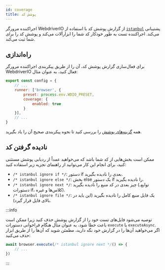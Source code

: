 ```yaml
---
id: coverage
title: پوشش کد
---
```


اجراکننده مرورگر WebdriverIO از گزارش پوشش کد با استفاده از [`istanbul`](https://istanbul.js.org/) پشتیبانی می‌کند. اجراکننده تست به طور خودکار کد شما را ابزارآلات می‌کند و پوشش کد را برای شما ثبت می‌کند.

## راه‌اندازی

برای فعال‌سازی گزارش پوشش کد، آن را از طریق پیکربندی اجراکننده مرورگر WebdriverIO فعال کنید، به عنوان مثال:

```js title=wdio.conf.js
export const config = {
    // ...
    runner: ['browser', {
        preset: process.env.WDIO_PRESET,
        coverage: {
            enabled: true
        }
    }],
    // ...
}
```

همه [گزینه‌های پوشش](/docs/runner#coverage-options) را بررسی کنید تا نحوه پیکربندی صحیح آن را یاد بگیرید.

## نادیده گرفتن کد

ممکن است بخش‌هایی از کد شما باشد که می‌خواهید عمداً از ردیابی پوشش مستثنی کنید، برای انجام این کار می‌توانید از راهنمای تجزیه زیر استفاده کنید:

- `/* istanbul ignore if */`: دستور if بعدی را نادیده بگیرید.
- `/* istanbul ignore else */`: بخش else یک دستور if را نادیده بگیرید.
- `/* istanbul ignore next */`: چیز بعدی در کد منبع را نادیده بگیرید (توابع، دستورات if، کلاس‌ها و غیره).
- `/* istanbul ignore file */`: یک فایل منبع کامل را نادیده بگیرید (این باید در بالای فایل قرار گیرد).

:::info

توصیه می‌شود فایل‌های تست خود را از گزارش پوشش حذف کنید زیرا ممکن است باعث خطا شود، به عنوان مثال هنگام فراخوانی دستورات `execute` یا `executeAsync`. اگر می‌خواهید آن‌ها را در گزارش خود نگه دارید، مطمئن شوید که آن‌ها را از طریق ابزار حذف می‌کنید:

```ts
await browser.execute(/* istanbul ignore next */() => {
    // ...
})
```

:::